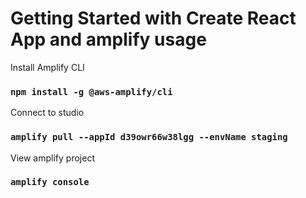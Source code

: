 # Getting Started with Create React App and amplify usage

Install Amplify CLI

### `npm install -g @aws-amplify/cli`

Connect to studio

### `amplify pull --appId d39owr66w38lgg --envName staging`

View amplify project

### `amplify console`
